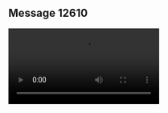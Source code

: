 ## Message 12610



![Video](https://data.iron-swords.co.il/2024/October/15/https://data.iron-swords.co.il/2024/October/15/12610/12610_media.mp4)
